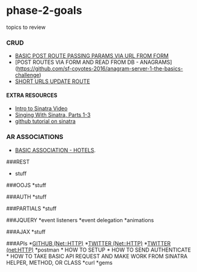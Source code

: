 # phase-2-goals
topics to review 
### CRUD ###

  * [BASIC POST ROUTE PASSING PARAMS VIA URL FROM FORM](https://github.com/sf-coyotes-2016/cheering-mascot-sinatra-1-synchronous-forms-challenge)
  * [POST ROUTES VIA FORM AND READ FROM DB - ANAGRAMS] (https://github.com/sf-coyotes-2016/anagram-server-1-the-basics-challenge)
  * [SHORT URLS UPDATE ROUTE](https://github.com/sf-coyotes-2016/anagram-server-1-the-basics-challenge)

#### EXTRA RESOURCES
  * [Intro to Sinatra Video](https://identity.devbootcamp.com/login?service=https%3A%2F%2Ftalks.devbootcamp.com%2Fintro-to-sinatra-1)
  * [Singing With Sinatra, Parts 1-3](https://code.tutsplus.com/tutorials/singing-with-sinatra--net-18965)
  * [github tutorial on sinatra](https://github.com/sinatra/sinatra)
  

### AR ASSOCIATIONS ###
  * [BASIC ASSOCIATION - HOTELS](https://github.com/sf-coyotes-2016/active-record-associations-drill-hotels-challenge).
  
###REST
  * stuff

###OOJS
  *stuff

###AUTH
  *stuff

###PARTIALS
 *stuff

###JQUERY
  *event listeners
  *event delegation
  *animations 
 
###AJAX
  *stuff
  
###APIs
  *[GITHUB (Net::HTTP)](https://github.com/sf-coyotes-2016/github-api-challenge)
  *[TWITTER (Net::HTTP)](https://github.com/sf-coyotes-2016/recent-tweets-command-line-challenge)
  *[TWITTER (net:HTTP)](https://github.com/sf-coyotes-2016/tweet-now-command-line-challenge)
  *postman 
    * HOW TO SETUP 
    * HOW TO SEND AUTHENTICATE
    * HOW TO TAKE BASIC API REQUEST AND MAKE WORK FROM SINATRA HELPER, METHOD, OR CLASS
  *curl 
  *gems 

